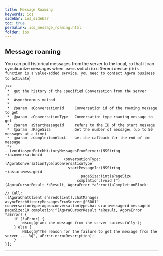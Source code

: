 ```yaml
---
title: Message Roaming
keywords: ios
sidebar: ios_sidebar
toc: true
permalink: ios_message_roaming.html
folder: ios
---
```

## Message roaming

You can pull historical messages from the server to the local, so that it can synchronize messages when users switch to different device (`This function is a value-added service, you need to contact Agora business to activate`)

``` objc
/**
 *  get the history of the specified Conversation from the server
 *
 *  Asynchronous method
 *
 *  @param  aConversationId     Conversation id of the roaming message to get
 *  @param  aConversationType   Conversation type roaming message to get
 *  @param  aStartMessageId     refers to the ID of the start message
 *  @param  aPageSize           Get the number of messages (up to 50 messages at a time)
 *  @param  aCompletionBlock    Get the callback for the end of the message
 */
- (void)asyncFetchHistoryMessagesFromServer:(NSString *)aConversationId
                           conversationType:(AgoraConversationType)aConversationType
                             startMessageId:(NSString *)aStartMessageId
                                   pageSize:(int)aPageSize
                                 complation:(void (^)(AgoraCursorResult *aResult, AgoraError *aError))aCompletionBlock;
                                 
// Call:
[[AgoraChatClient sharedClient].chatManager asyncFetchHistoryMessagesFromServer:@"6001" conversationType:AgoraConversationTypeChat startMessageId:messageId pageSize:10 completion:^(AgoraCursorResult *aResult, AgoraError *aError) {
    if (!aError) {
        NSLog(@"Get the message from the server successfully");
    } else {
        NSLog(@"The reason for the failure to get the message from the server --- %@", aError.errorDescription);
    }
}];
```

------------------------------------------------------------------------

